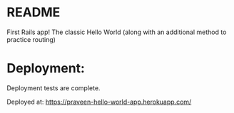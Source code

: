# README
First Rails app! The classic Hello World (along with an additional method to practice routing)

# Deployment:
Deployment tests are complete. 

Deployed at: https://praveen-hello-world-app.herokuapp.com/
